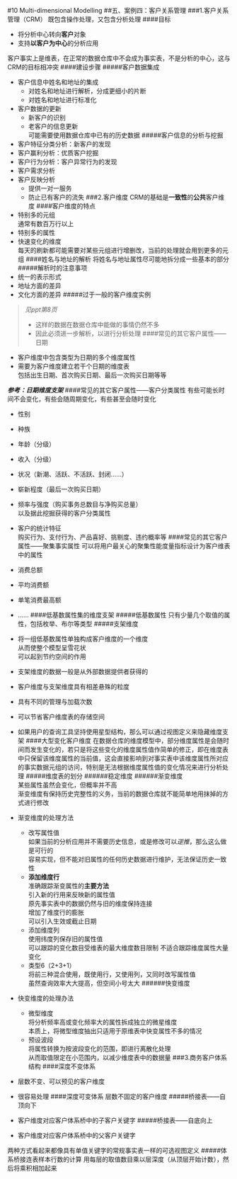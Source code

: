 #10 Multi-dimensional Modelling
##五、案例四：客户关系管理
###1.客户关系管理（CRM）
既包含操作处理，又包含分析处理
####目标
* 将分析中心转向**客户**对象
* 支持**以客户为中心**的分析应用

客户事实上是维表，在正常的数据仓库中不会成为事实表，不是分析的中心，这与CRM的目标相冲突
####建设步骤
#####客户数据集成
* 客户信息中姓名和地址的集成
	* 对姓名和地址进行解析，分成更细小的片断
	* 对姓名和地址进行标准化
* 客户数据的更新
	* 新客户的识别
	* 老客户的信息更新  
	可能需要使用数据仓库中已有的历史数据
#####客户信息的分析与挖掘
* 客户特征分类分析：新客户的发现
* 客户赢利分析：优质客户挖掘
* 客户行为分析：客户异常行为的发现
* 客户需求分析
* 客户反映分析
	* 提供一对一服务
	* 防止已有客户的流失
###2.客户维度
CRM的基础是**一致性**的**公共**客户维度
####客户维度的特点
* 特别多的元组  
通常有数百万行以上
* 特别多的属性
* 快速变化的维度  
每天的刷新都可能需要对某些元组进行增删改，当前的处理就会用到更多的元组
####姓名与地址的解析
将姓名与地址属性尽可能地拆分成一些基本的部分
#####解析时的注意事项
* 统一的表示形式
* 地址方面的差异
* 文化方面的差异
#####过于一般的客户维度实例
> *见ppt第8页*
> 
> * 这样的数据在数据仓库中能做的事情仍然不多
> * 因此必须进一步解析，以进行分析处理
####常见的其它客户属性——日期
* 客户维度中包含类型为日期的多个维度属性
* 需要为客户维度建立若干个日期的维度表  
包括出生日期、首次购买日期、最后一次购买日期等等

***参考：日期维度支架***
####常见的其它客户属性——客户分类属性
有些可能长时间不会变化，有些会随周期变化，有些甚至会随时变化

* 性别
* 种族
* 年龄（分级）
* 收入（分级）
* 状况（新潮、活跃、不活跃、封闭……）
* 崭新程度（最后一次购买日期）
* 频率与强度（购买事务总数目与净购买总量）  
以及据此挖掘获得的客户分类属性
* 客户的统计特征  
购买行为、支付行为、产品喜好、挑剔度、违约概率等
####常见的其它客户属性——聚集事实属性
可以将用户最关心的聚集性能度量指标设计为客户维表中的属性

* 消费总额
* 平均消费额
* 单笔消费最高额
* ……
####低基数属性集的维度支架
#####低基数属性
只有少量几个取值的属性，包括枚举、布尔等类型
#####支架维度
* 将一组低基数属性单独构成客户维度的一个维度  
从而使整个模型呈雪花状  
可以起到节约空间的作用  
* 支架维度的数据一般是从外部数据提供者获得的
* 客户维度与支架维度具有相差悬殊的粒度
* 具有不同的管理与加载次数
* 可以节省客户维度表的存储空间
* 如果用户的查询工具坚持使用星型结构，那么可以通过视图定义来隐藏维度支架
####大型变化客户维度
在数据仓库的维度模型中，部分维度属性是会随时间而发生变化的，若只是将这些变化的维度属性值作简单的修正，即在维度表中只保留该维度属性的当前值，这会直接影响到对事实表中该维度属性所对应的事实数据元组的访问，特别是无法根据维度属性值的变化情况来进行分析处理
#####维度表的划分
######稳定维度
######渐变维度  
某些属性虽然会变化，但概率并不高  
渐变维度有保持历史完整性的义务，当前的数据仓库就不能简单地用抹掉的方式进行修改

* 渐变维度的处理方法
	* 改写属性值  
	如果当前的分析应用并不需要历史信息，或是修改可以*逆推*，那么这么做是可行的  
	容易实现，但不能对旧属性的任何历史数据进行维护，无法保证历史一致性
	* **添加维度行**  
	准确跟踪渐变属性的**主要方法**  
	引入新的行用来反映新的属性值  
	原先事实表中的数据仍然与旧的维度保持连接  
	增加了维度行的膨胀  
	可以引入生效或截止日期
	* 添加维度列  
	使用纬度列保存旧的属性值  
	可以跟踪的变化数目受维表的最大维度数目限制
	不适合跟踪维度属性大量变化
	* 类型6（2+3+1）  
	将前三种混合使用，既使用行，又使用列，又同时改写属性值  
	虽然查询效率大大提高，但空间小号太大
######快变维度
* 快变维度的处理办法
	* 微型维度  
	将分析频率高或变化频率大的属性拆成独立的微星维度  
	本质上，将微型维度抽出只适用于原维表中快变属性不多的情况
	* 预设波段  
	将属性转换为按波段变化的范围，即进行离散化处理  
	从而取值限定在小范围内，以减少维度表中的数据量
###3.商务客户体系结构
####深度不变体系
* 层数不变、可以预见的客户维度
* 很容易处理
####深度可变体系
层数不固定的客户维度
#####桥接表——自顶向下
* 客户维度对应客户体系桥中的子客户关键字
#####桥接表——自底向上
* 客户维度对应客户体系桥中的父客户关键字

两种方式看起来都像具有单值关键字的常规事实表一样的可选视图定义
#####体系桥接连表样本行数的计算
	用每层的取值数目乘以层深度（从顶层开始计数），然后将乘积相加起来
